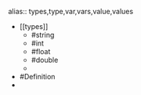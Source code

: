 alias:: types,type,var,vars,value,values

- [[types]]
	- #string
	- #int
	- #float
	- #double
	-
- #Definition
-